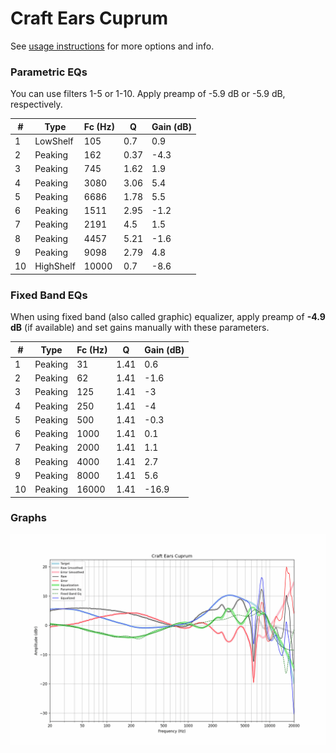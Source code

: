 # Craft Ears Cuprum
See [usage instructions](https://github.com/jaakkopasanen/AutoEq#usage) for more options and info.

### Parametric EQs
You can use filters 1-5 or 1-10. Apply preamp of -5.9 dB or -5.9 dB, respectively.

|   # | Type      |   Fc (Hz) |    Q |   Gain (dB) |
|-----|-----------|-----------|------|-------------|
|   1 | LowShelf  |       105 | 0.7  |         0.9 |
|   2 | Peaking   |       162 | 0.37 |        -4.3 |
|   3 | Peaking   |       745 | 1.62 |         1.9 |
|   4 | Peaking   |      3080 | 3.06 |         5.4 |
|   5 | Peaking   |      6686 | 1.78 |         5.5 |
|   6 | Peaking   |      1511 | 2.95 |        -1.2 |
|   7 | Peaking   |      2191 | 4.5  |         1.5 |
|   8 | Peaking   |      4457 | 5.21 |        -1.6 |
|   9 | Peaking   |      9098 | 2.79 |         4.8 |
|  10 | HighShelf |     10000 | 0.7  |        -8.6 |

### Fixed Band EQs
When using fixed band (also called graphic) equalizer, apply preamp of **-4.9 dB** (if available) and set gains manually with these parameters.

|   # | Type    |   Fc (Hz) |    Q |   Gain (dB) |
|-----|---------|-----------|------|-------------|
|   1 | Peaking |        31 | 1.41 |         0.6 |
|   2 | Peaking |        62 | 1.41 |        -1.6 |
|   3 | Peaking |       125 | 1.41 |        -3   |
|   4 | Peaking |       250 | 1.41 |        -4   |
|   5 | Peaking |       500 | 1.41 |        -0.3 |
|   6 | Peaking |      1000 | 1.41 |         0.1 |
|   7 | Peaking |      2000 | 1.41 |         1.1 |
|   8 | Peaking |      4000 | 1.41 |         2.7 |
|   9 | Peaking |      8000 | 1.41 |         5.6 |
|  10 | Peaking |     16000 | 1.41 |       -16.9 |

### Graphs
![](./Craft%20Ears%20Cuprum.png)
